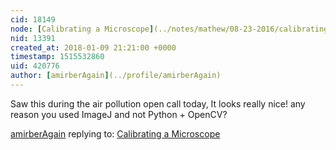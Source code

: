 ```yaml
---
cid: 18149
node: [Calibrating a Microscope](../notes/mathew/08-23-2016/calibrating-a-microscope)
nid: 13391
created_at: 2018-01-09 21:21:00 +0000
timestamp: 1515532860
uid: 420776
author: [amirberAgain](../profile/amirberAgain)
---
```


Saw this during the air pollution open call today, It looks really nice! any reason you used ImageJ and not Python + OpenCV?

[amirberAgain](../profile/amirberAgain) replying to: [Calibrating a Microscope](../notes/mathew/08-23-2016/calibrating-a-microscope)

